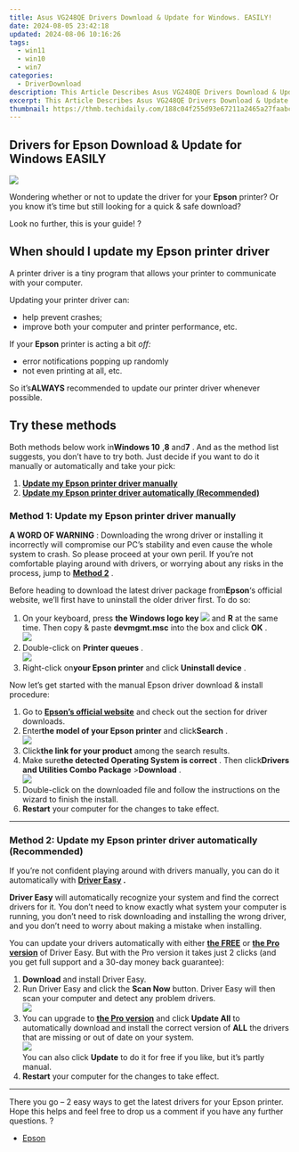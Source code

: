 ```yaml
---
title: Asus VG248QE Drivers Download & Update for Windows. EASILY!
date: 2024-08-05 23:42:18
updated: 2024-08-06 10:16:26
tags:
  - win11
  - win10
  - win7
categories:
  - DriverDownload
description: This Article Describes Asus VG248QE Drivers Download & Update for Windows. EASILY!
excerpt: This Article Describes Asus VG248QE Drivers Download & Update for Windows. EASILY!
thumbnail: https://thmb.techidaily.com/188c04f255d93e67211a2465a27faabcbf2c001ac13c5309944b496e7b0daf2e.jpg
---
```


## Drivers for Epson Download & Update for Windows EASILY

![](https://images.drivereasy.com/wp-content/uploads/2018/10/img_5bb83cee67a19.jpg)

 Wondering whether or not to update the driver for your **Epson**  printer? Or you know it’s time but still looking for a quick & safe download?

Look no further, this is your guide! ?

## When should I update my **Epson** printer driver

 A printer driver is a tiny program that allows your printer to communicate with your computer.

Updating your printer driver can:

* help prevent crashes;
* improve both your computer and printer performance, etc.

 If your **Epson**  printer is acting a bit _off:_

* error notifications popping up randomly
* not even printing at all, etc.

 So it’s**ALWAYS** recommended to update our printer driver whenever possible.

## Try these methods

 Both methods below work in**Windows 10** ,**8** and**7** .  And as the method list suggests, you don’t have to try both. Just decide if you want to do it manually or automatically and take your pick:

1. [**Update my Epson printer driver manually**](https://tools.techidaily.com/drivereasy/download/)
2. [**Update my Epson printer driver automatically (Recommended)**](https://tools.techidaily.com/drivereasy/download/)

### Method 1: Update my Epson printer driver manually

**A WORD OF WARNING** : Downloading the wrong driver or installing it incorrectly will compromise our PC’s stability and even cause the whole system to crash. So please proceed at your own peril. If you’re not comfortable playing around with drivers, or worrying about any risks in the process, jump to [**Method 2**](https://tools.techidaily.com/drivereasy/download/) .

Before heading to download the latest driver package from**Epson**‘s official website, we’ll first have to uninstall the older driver first. To do so:  

1. On your keyboard, press   **the Windows logo key ![](https://images.drivereasy.com/wp-content/uploads/2018/04/img_5ae0331bc08e4.png)**  and **R** at the same time. Then copy & paste **devmgmt.msc**  into the box and click **OK** .  
![](https://images.drivereasy.com/wp-content/uploads/2018/05/img_5afb9c1b96ba9.png)
2. Double-click on **Printer queues** .  
![](https://images.drivereasy.com/wp-content/uploads/2018/06/img_5b1a5b86a48f2.jpg)
3. Right-click on**your Epson printer**  and click **Uninstall device** .

 Now let’s get started with the manual Epson driver download & install procedure:

1. Go to **[Epson’s official website](https://epson.com/usa)**  and check out the section for driver downloads.
2. Enter**the model of your Epson printer** and click**Search** .  
![](https://images.drivereasy.com/wp-content/uploads/2018/10/img_5bb8391737cc4.png)
3. Click**the link for your product** among the search results.
4. Make sure**the detected Operating System is correct** . Then click**Drivers and Utilities Combo Package** \>**Download** .  
![](https://images.drivereasy.com/wp-content/uploads/2018/10/img_5bb839f55c7e4.jpg)
5. Double-click on the downloaded file and follow the instructions on the wizard to finish the install.
6. **Restart** your computer for the changes to take effect.

---

### Method 2: Update my Epson printer driver automatically (Recommended)

 If you’re not confident playing around with drivers manually, you can do it automatically with **[Driver Easy](https://tools.techidaily.com/drivereasy/download/) .**

**Driver Easy**   will automatically recognize your system and find the correct drivers for it. You don’t need to know exactly what system your computer is running, you don’t need to risk downloading and installing the wrong driver, and you don’t need to worry about making a mistake when installing.

 You can update your drivers automatically with either **[the FREE](https://tools.techidaily.com/drivereasy/download/)**  or **[the Pro version](https://tools.techidaily.com/drivereasy/download/)**  of Driver Easy. But with the Pro version it takes just 2 clicks (and you get full support and a 30-day money back guarantee):

1. **Download**   and install Driver Easy.
2. Run Driver Easy and click the **Scan Now** button. Driver Easy will then scan your computer and detect any problem drivers.  
![](https://images.drivereasy.com/wp-content/uploads/2018/06/img_5b2b09636ab48.jpg)
3. You can upgrade to **[the Pro version](https://tools.techidaily.com/drivereasy/download/)**  and click **Update All** to automatically download and install the correct version of **ALL**  the drivers that are missing or out of date on your system.  
![](https://images.drivereasy.com/wp-content/uploads/2018/10/img_5bb83b9f0aa46.jpg)  
You can also click **Update**  to do it for free if you like, but it’s partly manual.
4. **Restart** your computer for the changes to take effect.

---

 There you go – 2 easy ways to get the latest drivers for your Epson printer. Hope this helps and feel free to drop us a comment if you have any further questions. ?

* [Epson](https://tools.techidaily.com/drivereasy/download/)

<ins class="adsbygoogle"
     style="display:block"
     data-ad-format="autorelaxed"
     data-ad-client="ca-pub-7571918770474297"
     data-ad-slot="1223367746"></ins>



<ins class="adsbygoogle"
     style="display:block"
     data-ad-client="ca-pub-7571918770474297"
     data-ad-slot="8358498916"
     data-ad-format="auto"
     data-full-width-responsive="true"></ins>
